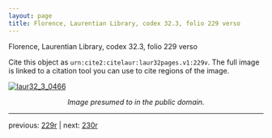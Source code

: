 ```yaml
---
layout: page
title: Florence, Laurentian Library, codex 32.3, folio 229 verso
---
```


Florence, Laurentian Library, codex 32.3, folio 229 verso

Cite this object as `urn:cite2:citelaur:laur32pages.v1:229v`.  The full image is linked to a citation tool you can use to cite regions of the image.

[![laur32_3_0466](http://www.homermultitext.org/iipsrv?IIIF=/project/homer/pyramidal/deepzoom/citelaur/laur32imgs/v1/laur32_3_0466.tif/full/800,/0/default.jpg)](http://www.homermultitext.org/ict2/?urn=urn:cite2:citelaur:laur32imgs.v1:laur32_3_0466) 

<p style="text-align: center; font-style: italic;">Image presumed to in the public domain.</p>

---

previous: [229r](../229r/) | next: [230r](../230r/)